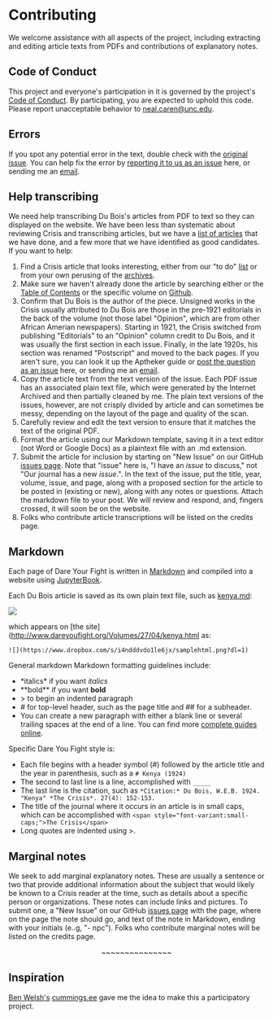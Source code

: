 # Contributing

We welcome assistance with all aspects of the project, including extracting and editing article texts from PDFs and contributions of explanatory notes.

## Code of Conduct

This project and everyone's participation in it is governed by the project's [Code of Conduct](code_of_conduct.md). By participating, you are expected to uphold this code. Please report unacceptable behavior to [neal.caren@unc.edu](mailto:neal.caren@unc.edu).

## Errors
If you spot any potential error in the text, double check with the [original issue](https://drive.google.com/drive/folders/116HKri7avjuFeg7kJgZ0X99P9KS5ZIP0?usp=sharing). You can help fix the error by [reporting it to us as an issue](https://github.com/nealcaren/fightordie/issues) here, or sending me an [email](mailto:neal.caren@unc.edu).

## Help transcribing
We need help transcribing Du Bois's articles from PDF to text so they can displayed on the website. We have been less than systematic about reviewing Crisis and transcribing articles, but we have a [list of articles](https://docs.google.com/spreadsheets/d/1P0vQs2tMEBEt0UI2fVt65cHIOo8bYYARmF31GqswGac/edit?usp=sharing) that we have done, and a few more that we have identified as good candidates. If you want to help:

1. Find a Crisis article that looks interesting, either from our "to do" [list](https://docs.google.com/spreadsheets/d/1P0vQs2tMEBEt0UI2fVt65cHIOo8bYYARmF31GqswGac/edit?usp=sharing) or from your own perusing of the [archives](https://drive.google.com/drive/folders/116HKri7avjuFeg7kJgZ0X99P9KS5ZIP0?usp=sharing).
2. Make sure we haven't already done the article by searching either or the [Table of Contents](http://www.dareyoufight.org) or the specific volume on [Github](https://github.com/nealcaren/fightordie/tree/main/Volumes).
3. Confirm that Du Bois is the author of the piece. Unsigned works in the Crisis usually attributed to Du Bois are those in the pre-1921 editorials in the back of the volume (not those label "Opinion", which are from other African Amerian newspapers). Starting in 1921, the Crisis switched from publishing "Editorials" to an "Opinion" column credit to Du Bois, and it was usually the first section in each issue. Finally, in the late 1920s, his section was renamed "Postscript" and moved to the back pages. If you aren't sure, you can look it up the Aptheker guide or [post the question as an issue](https://github.com/nealcaren/fightordie/issues) here, or sending me an [email](mailto:neal.caren@unc.edu).
4. Copy the article text from the text version of the issue. Each PDF issue has an associated plain text file, which were generated by the Internet Archived and then partially cleaned by me. The plain text versions of the issues, however, are not crisply divided by article and can sometimes be messy, depending on the layout of the page and quality of the scan.
5. Carefully review and edit the text version to ensure that it matches the text of the original PDF.
6. Format the article using our Markdown template, saving it in a text editor (not Word or Google Docs) as a plaintext file with an .md extension.
7. Submit the article for inclusion by starting on "New Issue" on our GitHub [issues page](https://github.com/nealcaren/fightordie/issues). Note that "issue" here is, "I have an *issue* to discuss," not "Our journal has a new *issue*.". In the text of the issue, put the title, year, volume, issue, and page, along with a proposed section for the article to be posted in (existing or new), along with any notes or questions. Attach the markdown file to your post. We will review and respond, and, fingers crossed, it will soon be on the website.
8. Folks who contribute article transcriptions will be listed on the credits page.

## Markdown
Each page of Dare Your Fight is written in [Markdown](https://daringfireball.net/projects/markdown/) and compiled into a website using [JupyterBook](https://jupyterbook.org/en/stable/intro.html).

Each Du Bois article is saved as its own plain text file, such as [kenya.md](https://raw.githubusercontent.com/nealcaren/fightordie/main/Volumes/27/04/kenya.md):

![](https://www.dropbox.com/s/bly9i6kxuzaspsv/samplemd.png?raw=1)


which appears on [the site](http://www.dareyoufight.org/Volumes/27/04/kenya.html as:

	![](https://www.dropbox.com/s/i4ndddvdo1le6jx/samplehtml.png?dl=1)

General markdown Markdown formatting guidelines include:
*  \*italics\*  if you want *italics*  
*  \*\*bold\*\*  if you want **bold**
* \> to begin an indented paragraph
* \# for top-level header, such as the page title and \#\# for a subheader.
* You can create a new paragraph with either a blank line or several trailing spaces at the end of a line.
You can find more [complete guides online](https://www.markdownguide.org/cheat-sheet/).

Specific Dare You Fight style is:
* Each file begins with a header symbol (\#) followed by the article title and the year in parenthesis, such as a `# Kenya (1924)`
* The second to last line is a line, accomplished with `_____`
* The last line is the citation, such as `*Citation:* Du Bois, W.E.B. 1924. "Kenya" *The Crisis*. 27(4): 152-153.`
* The title of the journal where it occurs in an article is in small caps, which can be accomplished with `<span style="font-variant:small-caps;">The Crisis</span>`
* Long quotes are indented using \>. 



## Marginal notes
We seek to add marginal explanatory notes. These are usually a sentence or two that provide additional information about the subject that would likely be known to a Crisis reader at the time, such as details about a specific person or organizations. These notes can include links and pictures. To submit one, a "New Issue" on our GitHub [issues page](https://github.com/nealcaren/fightordie/issues) with the page, where on the page the note should go, and text of the note in Markdown, ending with your initials (e..g, "- npc").  Folks who contribute marginal notes will be listed on the credits page.






<p align="center"> ~~~~~~~~~~~~~~~ </p>



## Inspiration
[Ben Welsh's](https://palewi.re/who-is-ben-welsh/) [cummings.ee](https://cummings.ee/) gave me the idea to make this a participatory project.

